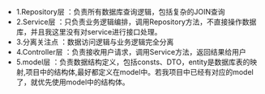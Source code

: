 - 1.Repository层 ：负责所有数据库查询逻辑，包括复杂的JOIN查询
- 2.Service层 ：只负责业务逻辑编排，调用Repository方法，不直接操作数据库，并且我这里没有对service进行接口处理。
- 3.分离关注点 ：数据访问逻辑与业务逻辑完全分离
- 4.Controller层 ：负责接收用户请求，调用Service方法，返回结果给用户
- 5.model层 ：负责数据结构定义，包括consts、DTO，entity是数据库表的映射,项目中的结构体,最好都定义在model中。若我项目中已经有对应的model了，就优先使用model中的结构体。